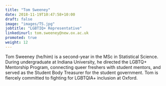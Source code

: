 ```yaml
---
title: "Tom Sweeney"
date: 2018-11-19T10:47:58+10:00
draft: false
image: "images/TS.jpg"
jobtitle: "LGBTIQ+ Representative"
linkedinurl: tom.sweeney@new.ox.ac.uk
promoted: true
weight: 12
---
```


Tom Sweeney (he/him) is a second-year in the MSc in Statistical Science. During undergraduate at Indiana University, he directed the LGBTQ+ Mentorship Program, connecting queer freshers with student mentors, and served as the Student Body Treasurer for the student government. Tom is fiercely committed to fighting for LGBTQIA+ inclusion at Oxford.